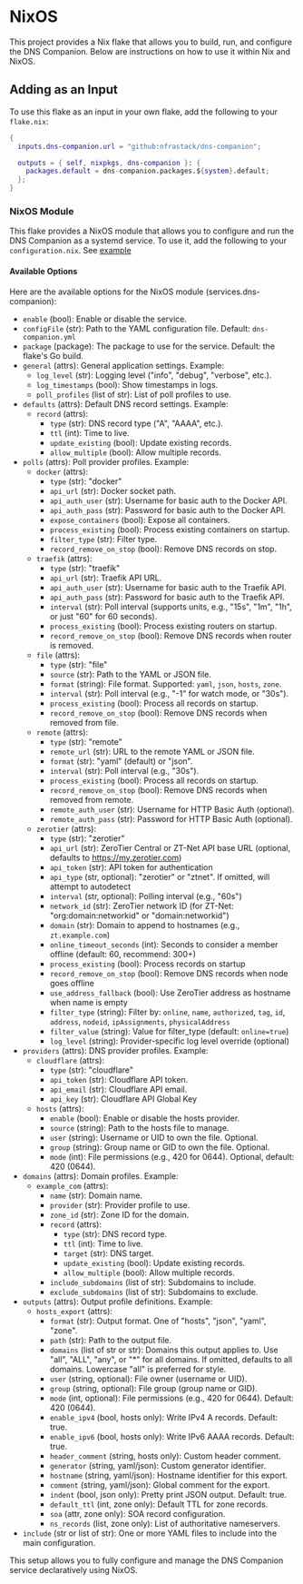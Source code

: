 # NixOS

This project provides a Nix flake that allows you to build, run, and configure the DNS Companion. Below are instructions on how to use it within Nix and NixOS.

## Adding as an Input

To use this flake as an input in your own flake, add the following to your `flake.nix`:

```nix
{
  inputs.dns-companion.url = "github:nfrastack/dns-companion";

  outputs = { self, nixpkgs, dns-companion }: {
    packages.default = dns-companion.packages.${system}.default;
  };
}
```

### NixOS Module

This flake provides a NixOS module that allows you to configure and run the DNS Companion as a systemd service. To use it, add the following to your `configuration.nix`. See [example](./configuration.nix)

#### Available Options

Here are the available options for the NixOS module (services.dns-companion):

* `enable` (bool): Enable or disable the service.
* `configFile` (str): Path to the YAML configuration file. Default: `dns-companion.yml`
* `package` (package): The package to use for the service. Default: the flake's Go build.
* `general` (attrs): General application settings. Example:
  * `log_level` (str): Logging level ("info", "debug", "verbose", etc.).
  * `log_timestamps` (bool): Show timestamps in logs.
  * `poll_profiles` (list of str): List of poll profiles to use.
* `defaults` (attrs): Default DNS record settings. Example:
  * `record` (attrs):
    * `type` (str): DNS record type ("A", "AAAA", etc.).
    * `ttl` (int): Time to live.
    * `update_existing` (bool): Update existing records.
    * `allow_multiple` (bool): Allow multiple records.
* `polls` (attrs): Poll provider profiles. Example:
  * `docker` (attrs):
    * `type` (str): "docker"
    * `api_url` (str): Docker socket path.
    * `api_auth_user` (str): Username for basic auth to the Docker API.
    * `api_auth_pass` (str): Password for basic auth to the Docker API.
    * `expose_containers` (bool): Expose all containers.
    * `process_existing` (bool): Process existing containers on startup.
    * `filter_type` (str): Filter type.
    * `record_remove_on_stop` (bool): Remove DNS records on stop.
  * `traefik` (attrs):
    * `type` (str): "traefik"
    * `api_url` (str): Traefik API URL.
    * `api_auth_user` (str): Username for basic auth to the Traefik API.
    * `api_auth_pass` (str): Password for basic auth to the Traefik API.
    * `interval` (str): Poll interval (supports units, e.g., "15s", "1m", "1h", or just "60" for 60 seconds).
    * `process_existing` (bool): Process existing routers on startup.
    * `record_remove_on_stop` (bool): Remove DNS records when router is removed.
  * `file` (attrs):
    * `type` (str): "file"
    * `source` (str): Path to the YAML or JSON file.
    * `format` (string): File format. Supported: `yaml`, `json`, `hosts`, `zone`.
    * `interval` (str): Poll interval (e.g., "-1" for watch mode, or "30s").
    * `process_existing` (bool): Process all records on startup.
    * `record_remove_on_stop` (bool): Remove DNS records when removed from file.
  * `remote` (attrs):
    * `type` (str): "remote"
    * `remote_url` (str): URL to the remote YAML or JSON file.
    * `format` (str): "yaml" (default) or "json".
    * `interval` (str): Poll interval (e.g., "30s").
    * `process_existing` (bool): Process all records on startup.
    * `record_remove_on_stop` (bool): Remove DNS records when removed from remote.
    * `remote_auth_user` (str): Username for HTTP Basic Auth (optional).
    * `remote_auth_pass` (str): Password for HTTP Basic Auth (optional).
  * `zerotier` (attrs):
    * `type` (str): "zerotier"
    * `api_url` (str): ZeroTier Central or ZT-Net API base URL (optional, defaults to <https://my.zerotier.com>)
    * `api_token` (str): API token for authentication
    * `api_type` (str, optional): "zerotier" or "ztnet". If omitted, will attempt to autodetect
    * `interval` (str, optional): Polling interval (e.g., "60s")
    * `network_id` (str): ZeroTier network ID (for ZT-Net: "org:domain:networkid" or "domain:networkid")
    * `domain` (str): Domain to append to hostnames (e.g., `zt.example.com`)
    * `online_timeout_seconds` (int): Seconds to consider a member offline (default: 60, recommend: 300+)
    * `process_existing` (bool): Process records on startup
    * `record_remove_on_stop` (bool): Remove DNS records when node goes offline
    * `use_address_fallback` (bool): Use ZeroTier address as hostname when name is empty
    * `filter_type` (string): Filter by: `online`, `name`, `authorized`, `tag`, `id`, `address`, `nodeid`, `ipAssignments`, `physicalAddress`
    * `filter_value` (string): Value for filter_type (default: `online=true`)
    * `log_level` (string): Provider-specific log level override (optional)
* `providers` (attrs): DNS provider profiles. Example:
  * `cloudflare` (attrs):
    * `type` (str): "cloudflare"
    * `api_token` (str): Cloudflare API token.
    * `api_email` (str): Cloudflare API email.
    * `api_key` (str): Cloudflare API Global Key
  * `hosts` (attrs):
    * `enable` (bool): Enable or disable the hosts provider.
    * `source` (string): Path to the hosts file to manage.
    * `user` (string): Username or UID to own the file. Optional.
    * `group` (string): Group name or GID to own the file. Optional.
    * `mode` (int): File permissions (e.g., 420 for 0644). Optional, default: 420 (0644).
* `domains` (attrs): Domain profiles. Example:
  * `example_com` (attrs):
    * `name` (str): Domain name.
    * `provider` (str): Provider profile to use.
    * `zone_id` (str): Zone ID for the domain.
    * `record` (attrs):
      * `type` (str): DNS record type.
      * `ttl` (int): Time to live.
      * `target` (str): DNS target.
      * `update_existing` (bool): Update existing records.
      * `allow_multiple` (bool): Allow multiple records.
    * `include_subdomains` (list of str): Subdomains to include.
    * `exclude_subdomains` (list of str): Subdomains to exclude.
* `outputs` (attrs): Output profile definitions. Example:
  * `hosts_export` (attrs):
    * `format` (str): Output format. One of "hosts", "json", "yaml", "zone".
    * `path` (str): Path to the output file.
    * `domains` (list of str or str): Domains this output applies to. Use "all", "ALL", "any", or "*" for all domains. If omitted, defaults to all domains. Lowercase "all" is preferred for style.
    * `user` (string, optional): File owner (username or UID).
    * `group` (string, optional): File group (group name or GID).
    * `mode` (int, optional): File permissions (e.g., 420 for 0644). Default: 420 (0644).
    * `enable_ipv4` (bool, hosts only): Write IPv4 A records. Default: true.
    * `enable_ipv6` (bool, hosts only): Write IPv6 AAAA records. Default: true.
    * `header_comment` (string, hosts only): Custom header comment.
    * `generator` (string, yaml/json): Custom generator identifier.
    * `hostname` (string, yaml/json): Hostname identifier for this export.
    * `comment` (string, yaml/json): Global comment for the export.
    * `indent` (bool, json only): Pretty print JSON output. Default: true.
    * `default_ttl` (int, zone only): Default TTL for zone records.
    * `soa` (attr, zone only): SOA record configuration.
    * `ns_records` (list, zone only): List of authoritative nameservers.
* `include` (str or list of str): One or more YAML files to include into the main configuration.

This setup allows you to fully configure and manage the DNS Companion service declaratively using NixOS.
